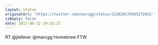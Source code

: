 ```yaml
---
layout: status
originalUrl: 'https://twitter.com/marcgg/status/212629179345272832'
isReply: false
date: 2012-06-12 19:35:21
---
```


RT @jlalleve: @marcgg Homebrew FTW
